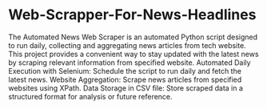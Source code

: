 # Web-Scrapper-For-News-Headlines
The Automated News Web Scraper is an automated Python script designed to run daily, collecting and aggregating news articles from tech website. This project provides a convenient way to stay updated with the latest news by scraping relevant information from specified website.
Automated Daily Execution with Selenium: Schedule the script to run daily and fetch the latest news.
Website Aggregation: Scrape news articles from specified websites using XPath.
Data Storage in CSV file: Store scraped data in a structured format for analysis or future reference.
